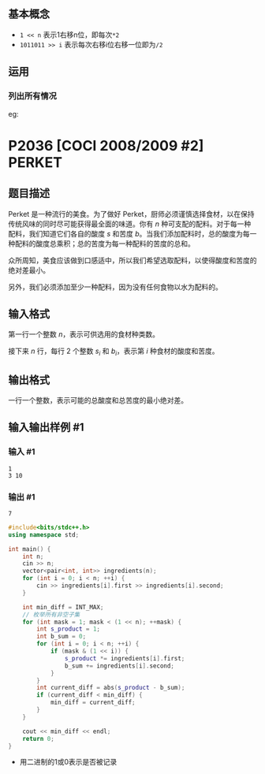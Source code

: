 ## 基本概念
- `1 << n` 表示1右移n位，即每次`*2`
- `1011011 >> i` 表示每次右移i位右移一位即为`/2`
## 运用
### 列出所有情况
eg:
# P2036 [COCI 2008/2009 #2] PERKET

## 题目描述

Perket 是一种流行的美食。为了做好 Perket，厨师必须谨慎选择食材，以在保持传统风味的同时尽可能获得最全面的味道。你有 $n$ 种可支配的配料。对于每一种配料，我们知道它们各自的酸度 $s$ 和苦度 $b$。当我们添加配料时，总的酸度为每一种配料的酸度总乘积；总的苦度为每一种配料的苦度的总和。

众所周知，美食应该做到口感适中，所以我们希望选取配料，以使得酸度和苦度的绝对差最小。

另外，我们必须添加至少一种配料，因为没有任何食物以水为配料的。

## 输入格式

第一行一个整数 $n$，表示可供选用的食材种类数。

接下来 $n$ 行，每行 $2$ 个整数 $s_i$ 和 $b_i$，表示第 $i$ 种食材的酸度和苦度。

## 输出格式

一行一个整数，表示可能的总酸度和总苦度的最小绝对差。

## 输入输出样例 #1

### 输入 #1

```
1
3 10
```

### 输出 #1

```
7
```
```cpp
#include<bits/stdc++.h>
using namespace std;

int main() {
    int n;
    cin >> n;
    vector<pair<int, int>> ingredients(n);
    for (int i = 0; i < n; ++i) {
        cin >> ingredients[i].first >> ingredients[i].second;
    }

    int min_diff = INT_MAX;
    // 枚举所有非空子集
    for (int mask = 1; mask < (1 << n); ++mask) {
        int s_product = 1;
        int b_sum = 0;
        for (int i = 0; i < n; ++i) {
            if (mask & (1 << i)) {
                s_product *= ingredients[i].first;
                b_sum += ingredients[i].second;
            }
        }
        int current_diff = abs(s_product - b_sum);
        if (current_diff < min_diff) {
            min_diff = current_diff;
        }
    }

    cout << min_diff << endl;
    return 0;
}
```
+ 用二进制的1或0表示是否被记录
